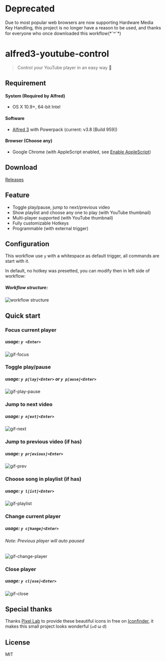 Deprecated
==========
Due to most popular web browsers are now supporting Hardware Media Key Handling, this project is no longer have a reason to be used, and thanks for everyone who once downloaded this workflow(\*´꒳\`\*)

alfred3-youtube-control
=======================

> Control your YouTube player in an easy way :musical_note:

Requirement
-----------

#### System (Required by Alfred)
- OS X 10.9+, 64-bit Intel

#### Software
- [Alfred 3](alfred-official) with Powerpack (current: v3.8 [Build 959])

#### Browser (Choose any)
- Google Chrome (with AppleScript enabled, see [Enable AppleScript][chrome-enable-scpt])

[chrome-enable-scpt]: https://sites.google.com/a/chromium.org/dev/developers/applescript?p=applescript&rd=1

[alfred-official]: https://www.alfredapp.com/

Download
--------

[Releases](https://github.com/shirohana/alfred3-youtube-control/releases)

Feature
-------

- Toggle play/pause, jump to next/previous video
- Show playlist and choose any one to play (with YouTube thumbnail)
- Multi-player supported (with YouTube thumbnail)
- Fully customizable Hotkeys
- Programmable (with external trigger)

Configuration
-------------

This workflow use `y` with a whitespace as default trigger, all commands are start with it.

In default, no hotkey was presetted, you can modify then in left side of workflow:

##### Workflow structure:
![workflow structure][structure]

Quick start
-----------

### Focus current player
##### usage: `y <Enter>`
![gif-focus][gif-focus]

### Toggle play/pause
##### usage: `y p[lay]<Enter>` or `y p[ause]<Enter>`
![gif-play-pause][gif-play-pause]

### Jump to next video
##### usage: `y n[ext]<Enter>`
![gif-next][gif-next]

### Jump to previous video (if has)
##### usage: `y pr[evious]<Enter>`
![gif-prev][gif-prev]

### Choose song in playlist (if has)
##### usage: `y l[ist]<Enter>`
![gif-playlist][gif-playlist]

### Change current player
##### usage: `y c[hange]<Enter>`
###### Note: Previous player will auto paused
![gif-change-player][gif-change-player]

### Close player
##### usage: `y cl[ose]<Enter>`
![gif-close][gif-close]

Special thanks
--------------

Thanks [Pixel Lab](https://www.iconfinder.com/Pixellabs) to provide these beautiful icons in free
on [Iconfinder](https://www.iconfinder.com/iconsets/music-control-1), it makes this small project
looks wonderful (๑ơ ω ơ)

License
-------
MIT

[gif-focus]: https://media.giphy.com/media/fjxPCq74UtEVaZZJWi/giphy.gif
[gif-play-pause]: https://media.giphy.com/media/fjxtSxUFHMSp5TSFbK/giphy.gif
[gif-next]: https://media.giphy.com/media/46zwLMce1WBnv7U41D/giphy.gif
[gif-prev]: https://media.giphy.com/media/RLUSiAxXlf4FI4fiNJ/giphy.gif
[gif-playlist]: https://media.giphy.com/media/j0P7GyDtJW3hH0lei2/giphy.gif
[gif-change-player]: https://media.giphy.com/media/7NUWnbW4aup0jBR3k7/giphy.gif
[gif-close]: https://media.giphy.com/media/3ojsgk1c6o3JXO0Ps4/giphy.gif
[structure]: https://i.imgur.com/yBNpos3.png
